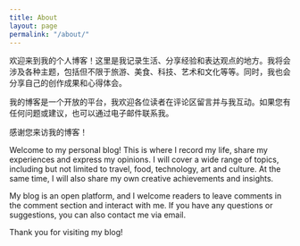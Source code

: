 ```yaml
---
title: About
layout: page
permalink: "/about/"
---
```


欢迎来到我的个人博客！这里是我记录生活、分享经验和表达观点的地方。我将会涉及各种主题，包括但不限于旅游、美食、科技、艺术和文化等等。同时，我也会分享自己的创作成果和心得体会。

我的博客是一个开放的平台，我欢迎各位读者在评论区留言并与我互动。如果您有任何问题或建议，也可以通过电子邮件联系我。

感谢您来访我的博客！

Welcome to my personal blog! This is where I record my life, share my experiences and express my opinions. I will cover a wide range of topics, including but not limited to travel, food, technology, art and culture. At the same time, I will also share my own creative achievements and insights.

My blog is an open platform, and I welcome readers to leave comments in the comment section and interact with me. If you have any questions or suggestions, you can also contact me via email.

Thank you for visiting my blog!
